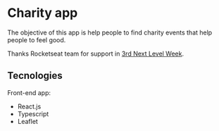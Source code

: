 # Charity app

The objective of this app is help people to find charity events that help people to feel good.

Thanks Rocketseat team for support in [3rd Next Level Week](https://nextlevelweek.com/inscricao/3).

## Tecnologies

Front-end app:

- React.js
- Typescript
- Leaflet
